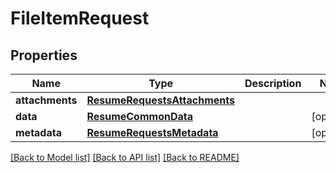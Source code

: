 # FileItemRequest


## Properties
Name | Type | Description | Notes
------------ | ------------- | ------------- | -------------
**attachments** | [**ResumeRequestsAttachments**](ResumeRequestsAttachments.md) |  | 
**data** | [**ResumeCommonData**](ResumeCommonData.md) |  | [optional] 
**metadata** | [**ResumeRequestsMetadata**](ResumeRequestsMetadata.md) |  | [optional] 

[[Back to Model list]](../README.md#documentation-for-models) [[Back to API list]](../README.md#documentation-for-api-endpoints) [[Back to README]](../README.md)


